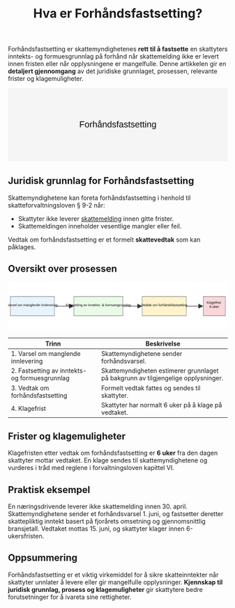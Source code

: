 ﻿---
title: "Hva er Forhåndsfastsetting?"
seoTitle: "Hva er Forhåndsfastsetting?"
description: 'Forhåndsfastsetting er skattemyndighetenes **rett til å fastsette** en skattyters inntekts- og formuesgrunnlag på forhånd når skattemelding ikke er levert ...'
---

Forhåndsfastsetting er skattemyndighetenes **rett til å fastsette** en skattyters inntekts- og formuesgrunnlag på forhånd når skattemelding ikke er levert innen fristen eller når opplysningene er mangelfulle. Denne artikkelen gir en **detaljert gjennomgang** av det juridiske grunnlaget, prosessen, relevante frister og klagemuligheter.

![Illustrasjon av Forhåndsfastsetting prosess](forhandsfastsetting-image.svg)

## Juridisk grunnlag for Forhåndsfastsetting

Skattemyndighetene kan foreta forhåndsfastsetting i henhold til skatteforvaltningsloven § 9-2 når:

* Skattyter ikke leverer [skattemelding](/blogs/regnskap/skattemelding "Skattemelding") innen gitte frister.
* Skattemeldingen inneholder vesentlige mangler eller feil.

Vedtak om forhåndsfastsetting er et formelt **skattevedtak** som kan påklages.

## Oversikt over prosessen

![Oversikt over prosess for Forhåndsfastsetting](forhandsfastsetting-oversikt.svg)

| **Trinn** | **Beskrivelse** |
|-----------|-----------------|
| 1. Varsel om manglende innlevering | Skattemyndighetene sender forhåndsvarsel. |
| 2. Fastsetting av inntekts- og formuesgrunnlag | Skattemyndigheten estimerer grunnlaget på bakgrunn av tilgjengelige opplysninger. |
| 3. Vedtak om forhåndsfastsetting | Formelt vedtak fattes og sendes til skattyter. |
| 4. Klagefrist | Skattyter har normalt 6 uker på å klage på vedtaket. |

## Frister og klagemuligheter

Klagefristen etter vedtak om forhåndsfastsetting er **6 uker** fra den dagen skattyter mottar vedtaket. En klage sendes til skattemyndighetene og vurderes i tråd med reglene i forvaltningsloven kapittel VI.

## Praktisk eksempel

En næringsdrivende leverer ikke skattemelding innen 30. april. Skattemyndighetene sender et forhåndsvarsel 1. juni, og fastsetter deretter skattepliktig inntekt basert på fjorårets omsetning og gjennomsnittlig bransjetall. Vedtaket mottas 15. juni, og skattyter klager innen 6-ukersfristen.

## Oppsummering

Forhåndsfastsetting er et viktig virkemiddel for å sikre skatteinntekter når skattyter unnlater å levere eller gir mangelfulle opplysninger. **Kjennskap til juridisk grunnlag, prosess og klagemuligheter** gir skattytere bedre forutsetninger for å ivareta sine rettigheter.











